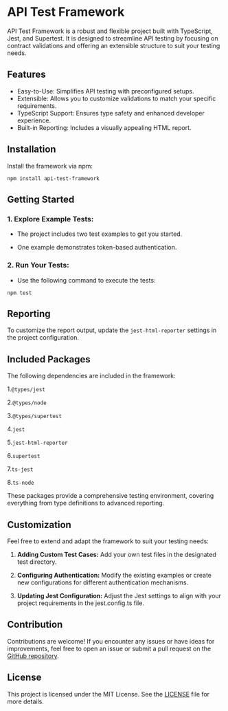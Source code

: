 # API Test Framework

API Test Framework is a robust and flexible project built with TypeScript, Jest, and Supertest. It is designed to streamline API testing by focusing on contract validations and offering an extensible structure to suit your testing needs.

## Features

- Easy-to-Use: Simplifies API testing with preconfigured setups.
- Extensible: Allows you to customize validations to match your specific requirements.
- TypeScript Support: Ensures type safety and enhanced developer experience.
- Built-in Reporting: Includes a visually appealing HTML report.

## Installation
Install the framework via npm:

```
npm install api-test-framework
```

## Getting Started

### 1. Explore Example Tests:

- The project includes two test examples to get you started.

-  One example demonstrates token-based authentication.

### 2. Run Your Tests:

-  Use the following command to execute the tests:
   
```
npm test
```

## Reporting

To customize the report output, update the ```jest-html-reporter``` settings in the project configuration.

## Included Packages

The following dependencies are included in the framework:

1.```@types/jest```

2.```@types/node```

3.```@types/supertest```

4.```jest```

5.```jest-html-reporter```

6.```supertest```

7.```ts-jest```

8.```ts-node```

These packages provide a comprehensive testing environment, covering everything from type definitions to advanced reporting.

## Customization

Feel free to extend and adapt the framework to suit your testing needs:

1. **Adding Custom Test Cases:** Add your own test files in the designated test directory.

2. **Configuring Authentication:** Modify the existing examples or create new configurations for different authentication mechanisms.

3. **Updating Jest Configuration:** Adjust the Jest settings to align with your project requirements in the jest.config.ts file.

## Contribution

Contributions are welcome! If you encounter any issues or have ideas for improvements, feel free to open an issue or submit a pull request on the [GitHub repository](https://github.com/AlexAlexandreAlves/api-test-framework).

## License

This project is licensed under the MIT License. See the [LICENSE](https://github.com/AlexAlexandreAlves/api-test-framework/blob/master/LICENSE) file for more details.